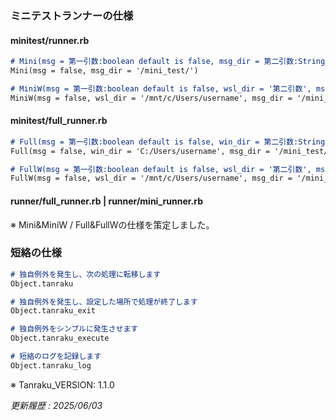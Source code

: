 ### ミニテストランナーの仕様

#### minitest/runner.rb

```markdown
# Mini(msg = 第一引数:boolean default is false, msg_dir = 第二引数:String)
Mini(msg = false, msg_dir = '/mini_test/')

# MiniW(msg = 第一引数:boolean default is false, wsl_dir = '第二引数', msg_dir = '第三引数')
MiniW(msg = false, wsl_dir = '/mnt/c/Users/username', msg_dir = '/mini_test/')
```

#### minitest/full_runner.rb

```markdown
# Full(msg = 第一引数:boolean default is false, win_dir = 第二引数:String, msg_dir = 第三引数:String)
Full(msg = false, win_dir = 'C:/Users/username', msg_dir = '/mini_test/')

# FullW(msg = 第一引数:boolean default is false, wsl_dir = '第二引数', msg_dir = '第三引数')
FullW(msg = false, wsl_dir = '/mnt/c/Users/username', msg_dir = '/mini_test/')
```

#### runner/full_runner.rb | runner/mini_runner.rb

※ Mini&MiniW / Full&FullWの仕様を策定しました。

### 短絡の仕様

```markdown
# 独自例外を発生し、次の処理に転移します
Object.tanraku

# 独自例外を発生し、設定した場所で処理が終了します
Object.tanraku_exit

# 独自例外をシンプルに発生させます
Object.tanraku_execute

# 短絡のログを記録します
Object.tanraku_log
```

※ Tanraku_VERSION: 1.1.0

_更新履歴 : 2025/06/03_